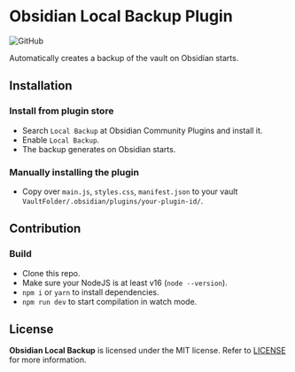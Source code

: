 # Obsidian Local Backup Plugin

![GitHub](https://img.shields.io/github/license/cgcel/obsidian-local-backup)

Automatically creates a backup of the vault on Obsidian starts.

## Installation

### Install from plugin store

- Search `Local Backup` at Obsidian Community Plugins and install it.
- Enable `Local Backup`.
- The backup generates on Obsidian starts.

### Manually installing the plugin

- Copy over `main.js`, `styles.css`, `manifest.json` to your vault `VaultFolder/.obsidian/plugins/your-plugin-id/`.

## Contribution

### Build

- Clone this repo.
- Make sure your NodeJS is at least v16 (`node --version`).
- `npm i` or `yarn` to install dependencies.
- `npm run dev` to start compilation in watch mode.

## License

**Obsidian Local Backup** is licensed under the MIT license. Refer to [LICENSE](https://github.com/cgcel/obsidian-local-backup/blob/master/LICENSE) for more information.
